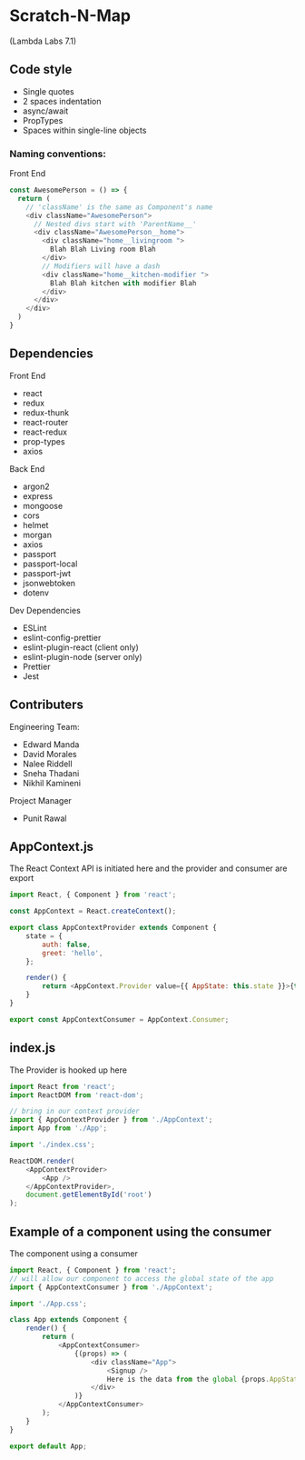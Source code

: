 # Scratch-N-Map
(Lambda Labs 7.1)

## Code style
- Single quotes
- 2 spaces indentation
- async/await
- PropTypes
- Spaces within single-line objects

### Naming conventions:

Front End
```javascript
const AwesomePerson = () => {
  return (
    // 'className' is the same as Component's name
    <div className="AwesomePerson">
      // Nested divs start with 'ParentName__'
      <div className="AwesomePerson__home">
        <div className="home__livingroom ">
          Blah Blah Living room Blah
        </div>
        // Modifiers will have a dash
        <div className="home__kitchen-modifier ">
          Blah Blah kitchen with modifier Blah
        </div>
      </div>
    </div>
  )
}
```


## Dependencies
Front End
- react
- redux
- redux-thunk
- react-router
- react-redux
- prop-types
- axios

Back End
- argon2
- express
- mongoose
- cors
- helmet
- morgan
- axios
- passport
- passport-local
- passport-jwt
- jsonwebtoken
- dotenv

Dev Dependencies
- ESLint
- eslint-config-prettier
- eslint-plugin-react (client only)
- eslint-plugin-node (server only)
- Prettier
- Jest

## Contributers
Engineering Team:
- Edward Manda
- David Morales
- Nalee Riddell
- Sneha Thadani
- Nikhil Kamineni

Project Manager
- Punit Rawal

## AppContext.js
The React Context API is initiated here and the provider and consumer are export 
```js  
import React, { Component } from 'react';

const AppContext = React.createContext();

export class AppContextProvider extends Component {
	state = {
		auth: false,
		greet: 'hello',
	};

	render() {
		return <AppContext.Provider value={{ AppState: this.state }}>{this.props.children}</AppContext.Provider>;
	}
}

export const AppContextConsumer = AppContext.Consumer;
```


## index.js
The Provider is hooked up here
``` js
import React from 'react';
import ReactDOM from 'react-dom';

// bring in our context provider
import { AppContextProvider } from './AppContext';
import App from './App';

import './index.css';

ReactDOM.render(
	<AppContextProvider>
		<App />
	</AppContextProvider>,
	document.getElementById('root')
);
```

## Example of a component using the consumer
The component using a consumer
``` js
import React, { Component } from 'react';
// will allow our component to access the global state of the app
import { AppContextConsumer } from './AppContext';

import './App.css';

class App extends Component {
	render() {
		return (
			<AppContextConsumer>
				{(props) => (
					<div className="App">
						<Signup />
						Here is the data from the global {props.AppState.greet}
					</div>
				)}
			</AppContextConsumer>
		);
	}
}

export default App;
```